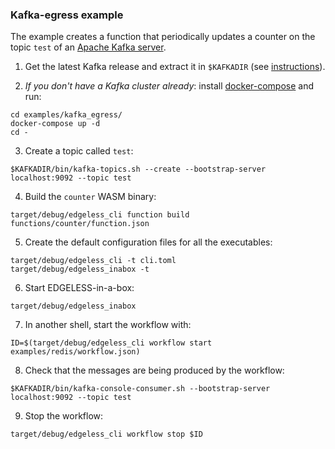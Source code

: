 ### Kafka-egress example

The example creates a function that periodically updates a counter on the
topic `test` of an [Apache Kafka server](https://kafka.apache.org/).

1. Get the latest Kafka release and extract it in `$KAFKADIR` (see
   [instructions](https://kafka.apache.org/quickstart)).

2. _If you don't have a Kafka cluster already_: install
   [docker-compose](https://docs.docker.com/compose/) and run:

```shell
cd examples/kafka_egress/
docker-compose up -d
cd -
```
 
3. Create a topic called `test`:

```shell
$KAFKADIR/bin/kafka-topics.sh --create --bootstrap-server localhost:9092 --topic test
```

4. Build the `counter` WASM binary:

```shell
target/debug/edgeless_cli function build functions/counter/function.json
```

5. Create the default configuration files for all the executables:

```shell
target/debug/edgeless_cli -t cli.toml
target/debug/edgeless_inabox -t
```

6. Start EDGELESS-in-a-box:

```shell
target/debug/edgeless_inabox
```

7. In another shell, start the workflow with:

```shell
ID=$(target/debug/edgeless_cli workflow start examples/redis/workflow.json)
```

8. Check that the messages are being produced by the workflow:

```shell
$KAFKADIR/bin/kafka-console-consumer.sh --bootstrap-server localhost:9092 --topic test
```

9. Stop the workflow:

```shell
target/debug/edgeless_cli workflow stop $ID
```